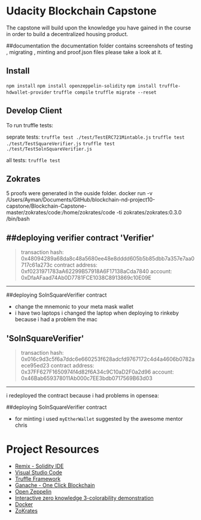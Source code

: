# Udacity Blockchain Capstone

The capstone will build upon the knowledge you have gained in the course in order to build a decentralized housing product. 

##documentation
the documentation folder contains screenshots of testing , migrating , minting and proof.json files please take a look at it. 

## Install
`npm install`
`npm install openzeppelin-solidity`
`npm install truffle-hdwallet-provider`
`truffle compile`
`truffle migrate --reset`

## Develop Client

To run truffle tests:

seprate tests:
`truffle test ./test/TestERC721Mintable.js`
`truffle test ./test/TestSquareVerifier.js`
`truffle test ./test/TestSolnSquareVerifier.js`

all tests:
`truffle test`

## Zokrates
5 proofs were generated in the ouside folder.
docker run -v /Users/Ayman/Documents/GitHub/blockchain-nd-project10-capstone/Blockchain-Capstone-master/zokrates/code:/home/zokrates/code -ti zokrates/zokrates:0.3.0 /bin/bash

##deploying verifier contract
'Verifier'
--------------------
   > transaction hash:    0x48094289a68da8c48a5680ee48e8dddd605b5b85dbb7a357e7aa0717c61a273c
   > contract address:    0xf0231971783aA62299B57918A6F17138aCda7840
   > account:             0xDfaAFaad74Ab0D7781FCE1038C8913869c10E09E
--------------------

##deploying SolnSquareVerifier contract
- change the mnemonic to your meta mask wallet
- i have two laptops i changed the laptop when deploying to rinkeby because i had a problem the mac 

'SolnSquareVerifier'
------------------------------
   > transaction hash:    0x016c9d3c5f6a7ddc6e660253f628adcfd9767172c4d4a4606b0782aece95ed23
   > contract address:    0x37FF627F1650974f4d82f6A34c9C10aD2F0a2d96
   > account:             0x46Bab659378011Ab000c7EE3bdb0717569B63d03
------------------------------
i redeployed the contract because i had problems in opensea:

##deploying SolnSquareVerifier contract
- for minting i used `myEtherWallet` suggested by the awesome mentor chris


# Project Resources

* [Remix - Solidity IDE](https://remix.ethereum.org/)
* [Visual Studio Code](https://code.visualstudio.com/)
* [Truffle Framework](https://truffleframework.com/)
* [Ganache - One Click Blockchain](https://truffleframework.com/ganache)
* [Open Zeppelin ](https://openzeppelin.org/)
* [Interactive zero knowledge 3-colorability demonstration](http://web.mit.edu/~ezyang/Public/graph/svg.html)
* [Docker](https://docs.docker.com/install/)
* [ZoKrates](https://github.com/Zokrates/ZoKrates)

